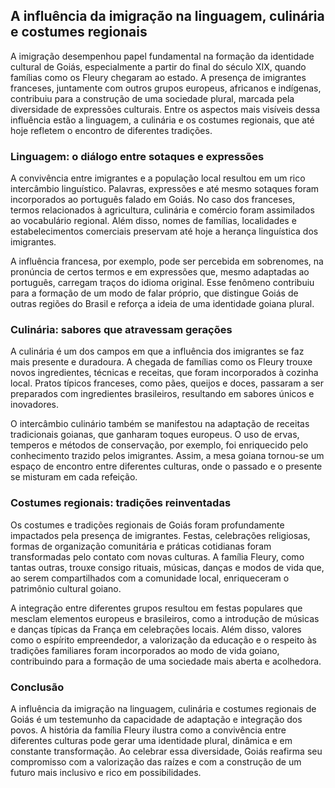 ## A influência da imigração na linguagem, culinária e costumes regionais

A imigração desempenhou papel fundamental na formação da identidade cultural de Goiás, especialmente a partir do final do século XIX, quando famílias como os Fleury chegaram ao estado. A presença de imigrantes franceses, juntamente com outros grupos europeus, africanos e indígenas, contribuiu para a construção de uma sociedade plural, marcada pela diversidade de expressões culturais. Entre os aspectos mais visíveis dessa influência estão a linguagem, a culinária e os costumes regionais, que até hoje refletem o encontro de diferentes tradições.

### Linguagem: o diálogo entre sotaques e expressões

A convivência entre imigrantes e a população local resultou em um rico intercâmbio linguístico. Palavras, expressões e até mesmo sotaques foram incorporados ao português falado em Goiás. No caso dos franceses, termos relacionados à agricultura, culinária e comércio foram assimilados ao vocabulário regional. Além disso, nomes de famílias, localidades e estabelecimentos comerciais preservam até hoje a herança linguística dos imigrantes.

A influência francesa, por exemplo, pode ser percebida em sobrenomes, na pronúncia de certos termos e em expressões que, mesmo adaptadas ao português, carregam traços do idioma original. Esse fenômeno contribuiu para a formação de um modo de falar próprio, que distingue Goiás de outras regiões do Brasil e reforça a ideia de uma identidade goiana plural.

### Culinária: sabores que atravessam gerações

A culinária é um dos campos em que a influência dos imigrantes se faz mais presente e duradoura. A chegada de famílias como os Fleury trouxe novos ingredientes, técnicas e receitas, que foram incorporados à cozinha local. Pratos típicos franceses, como pães, queijos e doces, passaram a ser preparados com ingredientes brasileiros, resultando em sabores únicos e inovadores.

O intercâmbio culinário também se manifestou na adaptação de receitas tradicionais goianas, que ganharam toques europeus. O uso de ervas, temperos e métodos de conservação, por exemplo, foi enriquecido pelo conhecimento trazido pelos imigrantes. Assim, a mesa goiana tornou-se um espaço de encontro entre diferentes culturas, onde o passado e o presente se misturam em cada refeição.

### Costumes regionais: tradições reinventadas

Os costumes e tradições regionais de Goiás foram profundamente impactados pela presença de imigrantes. Festas, celebrações religiosas, formas de organização comunitária e práticas cotidianas foram transformadas pelo contato com novas culturas. A família Fleury, como tantas outras, trouxe consigo rituais, músicas, danças e modos de vida que, ao serem compartilhados com a comunidade local, enriqueceram o patrimônio cultural goiano.

A integração entre diferentes grupos resultou em festas populares que mesclam elementos europeus e brasileiros, como a introdução de músicas e danças típicas da França em celebrações locais. Além disso, valores como o espírito empreendedor, a valorização da educação e o respeito às tradições familiares foram incorporados ao modo de vida goiano, contribuindo para a formação de uma sociedade mais aberta e acolhedora.

### Conclusão

A influência da imigração na linguagem, culinária e costumes regionais de Goiás é um testemunho da capacidade de adaptação e integração dos povos. A história da família Fleury ilustra como a convivência entre diferentes culturas pode gerar uma identidade plural, dinâmica e em constante transformação. Ao celebrar essa diversidade, Goiás reafirma seu compromisso com a valorização das raízes e com a construção de um futuro mais inclusivo e rico em possibilidades.